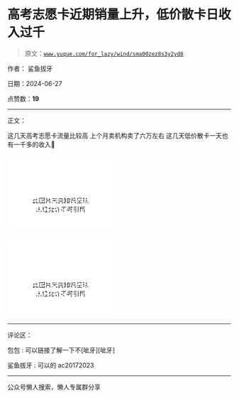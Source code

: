 # 高考志愿卡近期销量上升，低价散卡日收入过千

> 原文：[`www.yuque.com/for_lazy/wind/sma00zez8s3y2yd8`](https://www.yuque.com/for_lazy/wind/sma00zez8s3y2yd8)

作者： 鲨鱼拔牙

日期：2024-06-27

点赞数：**19**

* * *

正文：

这几天高考志愿卡流量比较高 上个月卖机构卖了六万左右 这几天低价散卡一天也有一千多的收入🤔

![](img/9b49df64318c61f1945e6603ea3483f4.png "None")

![](img/7222984b012e54df04c42063b7d148d2.png "None")

* * *

评论区：

包包 : 可以链接了解一下不[呲牙][呲牙]

鲨鱼拔牙 : 可以的 ac20172023

* * *

公众号懒人搜索，懒人专属群分享